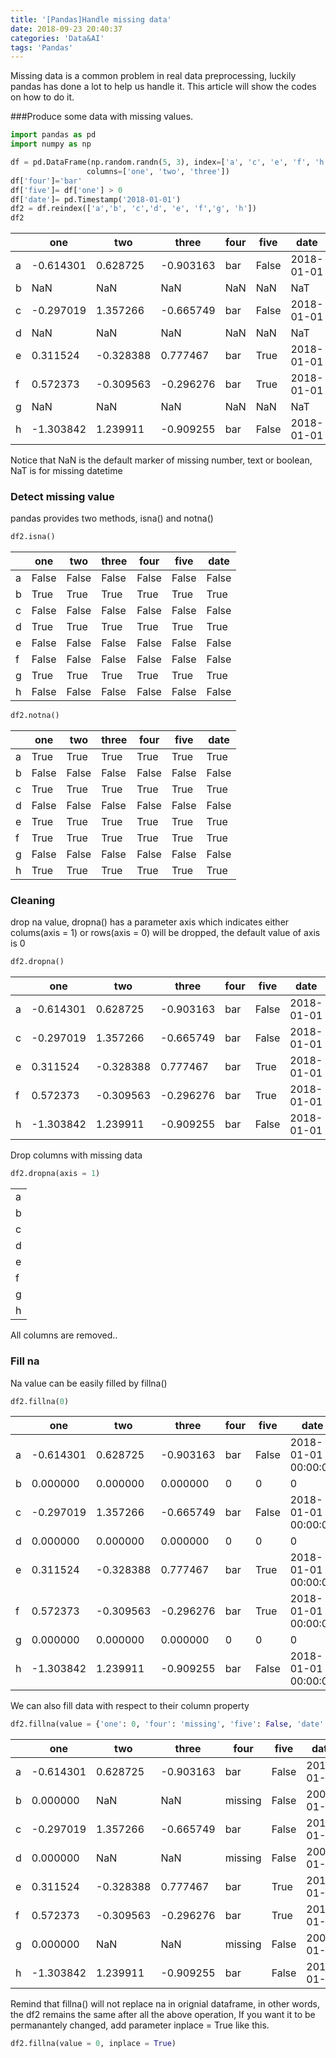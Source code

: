 ```yaml
---
title: '[Pandas]Handle missing data'
date: 2018-09-23 20:40:37
categories: 'Data&AI'
tags: 'Pandas'
---
```


Missing data is a common problem in real data preprocessing, luckily pandas has done a lot to help us handle it. This article will show the codes on how to do it.

###Produce some data with missing values.

```python
import pandas as pd
import numpy as np

df = pd.DataFrame(np.random.randn(5, 3), index=['a', 'c', 'e', 'f', 'h'],
                 columns=['one', 'two', 'three'])
df['four']='bar'
df['five']= df['one'] > 0
df['date']= pd.Timestamp('2018-01-01')
df2 = df.reindex(['a','b', 'c','d', 'e', 'f','g', 'h'])
df2
```

|      | one       | two       | three     | four | five  | date       |
| ---- | --------- | --------- | --------- | ---- | ----- | ---------- |
| a    | -0.614301 | 0.628725  | -0.903163 | bar  | False | 2018-01-01 |
| b    | NaN       | NaN       | NaN       | NaN  | NaN   | NaT        |
| c    | -0.297019 | 1.357266  | -0.665749 | bar  | False | 2018-01-01 |
| d    | NaN       | NaN       | NaN       | NaN  | NaN   | NaT        |
| e    | 0.311524  | -0.328388 | 0.777467  | bar  | True  | 2018-01-01 |
| f    | 0.572373  | -0.309563 | -0.296276 | bar  | True  | 2018-01-01 |
| g    | NaN       | NaN       | NaN       | NaN  | NaN   | NaT        |
| h    | -1.303842 | 1.239911  | -0.909255 | bar  | False | 2018-01-01 |

Notice that NaN is the default marker of missing number, text or boolean, NaT is for missing datetime

### Detect missing value

pandas provides two methods, isna() and notna()

```python
df2.isna()
```

|      | one   | two   | three | four  | five  | date  |
| ---- | ----- | ----- | ----- | ----- | ----- | ----- |
| a    | False | False | False | False | False | False |
| b    | True  | True  | True  | True  | True  | True  |
| c    | False | False | False | False | False | False |
| d    | True  | True  | True  | True  | True  | True  |
| e    | False | False | False | False | False | False |
| f    | False | False | False | False | False | False |
| g    | True  | True  | True  | True  | True  | True  |
| h    | False | False | False | False | False | False |

```python
df2.notna()
```

|      | one   | two   | three | four  | five  | date  |
| ---- | ----- | ----- | ----- | ----- | ----- | ----- |
| a    | True  | True  | True  | True  | True  | True  |
| b    | False | False | False | False | False | False |
| c    | True  | True  | True  | True  | True  | True  |
| d    | False | False | False | False | False | False |
| e    | True  | True  | True  | True  | True  | True  |
| f    | True  | True  | True  | True  | True  | True  |
| g    | False | False | False | False | False | False |
| h    | True  | True  | True  | True  | True  | True  |

### Cleaning

drop na value, dropna() has a parameter axis which indicates either colums(axis = 1) or rows(axis = 0) will be dropped, the default value of axis is 0

```python
df2.dropna()
```

|      | one       | two       | three     | four | five  | date       |
| ---- | --------- | --------- | --------- | ---- | ----- | ---------- |
| a    | -0.614301 | 0.628725  | -0.903163 | bar  | False | 2018-01-01 |
| c    | -0.297019 | 1.357266  | -0.665749 | bar  | False | 2018-01-01 |
| e    | 0.311524  | -0.328388 | 0.777467  | bar  | True  | 2018-01-01 |
| f    | 0.572373  | -0.309563 | -0.296276 | bar  | True  | 2018-01-01 |
| h    | -1.303842 | 1.239911  | -0.909255 | bar  | False | 2018-01-01 |

Drop columns with missing data

```python
df2.dropna(axis = 1)
```

|      |
| ---- |
| a    |
| b    |
| c    |
| d    |
| e    |
| f    |
| g    |
| h    |

All columns are removed..

### Fill na

Na value can be easily filled by fillna()

```python
df2.fillna(0)
```

|      | one       | two       | three     | four | five  | date                |
| ---- | --------- | --------- | --------- | ---- | ----- | ------------------- |
| a    | -0.614301 | 0.628725  | -0.903163 | bar  | False | 2018-01-01 00:00:00 |
| b    | 0.000000  | 0.000000  | 0.000000  | 0    | 0     | 0                   |
| c    | -0.297019 | 1.357266  | -0.665749 | bar  | False | 2018-01-01 00:00:00 |
| d    | 0.000000  | 0.000000  | 0.000000  | 0    | 0     | 0                   |
| e    | 0.311524  | -0.328388 | 0.777467  | bar  | True  | 2018-01-01 00:00:00 |
| f    | 0.572373  | -0.309563 | -0.296276 | bar  | True  | 2018-01-01 00:00:00 |
| g    | 0.000000  | 0.000000  | 0.000000  | 0    | 0     | 0                   |
| h    | -1.303842 | 1.239911  | -0.909255 | bar  | False | 2018-01-01 00:00:00 |

We can also fill data with respect to their column property

```python
df2.fillna(value = {'one': 0, 'four': 'missing', 'five': False, 'date': pd.Timestamp('2000-01-01')})
```

|      | one       | two       | three     | four    | five  | date       |
| ---- | --------- | --------- | --------- | ------- | ----- | ---------- |
| a    | -0.614301 | 0.628725  | -0.903163 | bar     | False | 2018-01-01 |
| b    | 0.000000  | NaN       | NaN       | missing | False | 2000-01-01 |
| c    | -0.297019 | 1.357266  | -0.665749 | bar     | False | 2018-01-01 |
| d    | 0.000000  | NaN       | NaN       | missing | False | 2000-01-01 |
| e    | 0.311524  | -0.328388 | 0.777467  | bar     | True  | 2018-01-01 |
| f    | 0.572373  | -0.309563 | -0.296276 | bar     | True  | 2018-01-01 |
| g    | 0.000000  | NaN       | NaN       | missing | False | 2000-01-01 |
| h    | -1.303842 | 1.239911  | -0.909255 | bar     | False | 2018-01-01 |

Remind that fillna() will not replace na in orignial dataframe, in other words, the df2 remains the same after all the above operation, If you want it to be permanantely changed, add parameter inplace = True like this.

```python
df2.fillna(value = 0, inplace = True)
```

